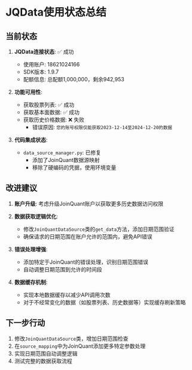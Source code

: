 # JQData使用状态总结

## 当前状态

1. **JQData连接状态**: ✅ 成功
   - 使用账户: 18621024166
   - SDK版本: 1.9.7
   - 配额信息: 总配额1,000,000，剩余942,953

2. **功能可用性**:
   - 获取股票列表: ✅ 成功
   - 获取基本面数据: ✅ 成功
   - 获取历史价格数据: ❌ 失败
     - 错误原因: `您的账号权限仅能获取2023-12-14至2024-12-20的数据`

3. **代码集成状态**:
   - `data_source_manager.py`: 已修复
     - 添加了JoinQuant数据源映射
     - 移除了硬编码的凭据，使用环境变量

## 改进建议

1. **账户升级**: 考虑升级JoinQuant账户以获取更多历史数据访问权限

2. **数据获取逻辑优化**: 
   - 修改`JoinQuantDataSource`类的`get_data`方法，添加日期范围验证
   - 确保请求的日期范围在账户允许的范围内，避免API错误

3. **错误处理增强**:
   - 添加特定于JoinQuant的错误处理，识别日期范围错误
   - 自动调整日期范围到允许的时间段

4. **数据缓存机制**:
   - 实现本地数据缓存以减少API调用次数
   - 对于不经常变化的数据（如股票列表、历史数据等）实现缓存刷新策略

## 下一步行动

1. 修改`JoinQuantDataSource`类，增加日期范围检查
2. 在`source_mapping`中为JoinQuant添加更多特定参数处理
3. 实现日期范围自动调整逻辑
4. 测试完整的数据获取流程 